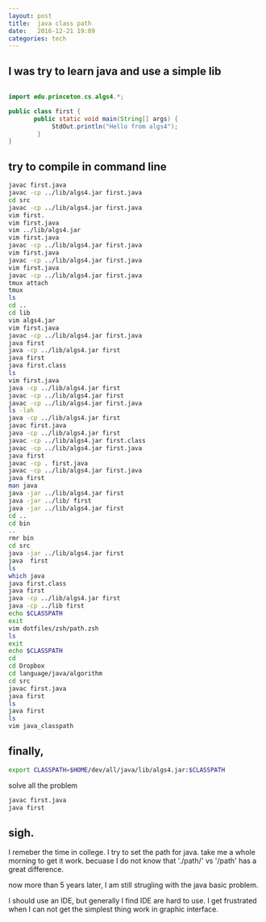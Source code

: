 ```yaml
---
layout: post
title:  java class path 
date:   2016-12-21 19:09 
categories: tech 
---
```


## I was try to learn java and use a simple lib

```java

import edu.princeton.cs.algs4.*;

public class first {
	   public static void main(String[] args) { 
	        StdOut.println("Hello from algs4");
	    }
}

```

## try to compile in command line

```bash
javac first.java
javac -cp ../lib/algs4.jar first.java
cd src
javac -cp ../lib/algs4.jar first.java
vim first.
vim first.java
vim ../lib/algs4.jar
vim first.java
javac -cp ../lib/algs4.jar first.java
vim first.java
javac -cp ../lib/algs4.jar first.java
vim first.java
javac -cp ../lib/algs4.jar first.java
tmux attach
tmux
ls
cd ..
cd lib
vim algs4.jar
vim first.java
javac -cp ../lib/algs4.jar first.java
java first
java -cp ../lib/algs4.jar first
java first
java first.class
ls
vim first.java
java -cp ../lib/algs4.jar first
javac -cp ../lib/algs4.jar first
javac -cp ../lib/algs4.jar first.java
ls -lah
java -cp ../lib/algs4.jar first
javac first.java
java -cp ../lib/algs4.jar first
javac -cp ../lib/algs4.jar first.class
javac -cp ../lib/algs4.jar first.java
java first
javac -cp . first.java
javac -cp ../lib/algs4.jar first.java
java first
man java
java -jar ../lib/algs4.jar first
java -jar ../lib/ first
java -jar ../lib/algs4.jar first
cd ..
cd bin
..
rmr bin
cd src
java -jar ../lib/algs4.jar first
java  first
ls
which java
java first.class
java first
java -cp ../lib/algs4.jar first
java -cp ../lib first
echo $CLASSPATH
exit
vim dotfiles/zsh/path.zsh
ls
exit
echo $CLASSPATH
cd
cd Dropbox
cd language/java/algorithm
cd src
javac first.java
java first
ls
java first
ls
vim java_classpath

```

## finally,

```bash
export CLASSPATH=$HOME/dev/all/java/lib/algs4.jar:$CLASSPATH
```
solve all the problem

```bash
javac first.java
java first
```


## sigh.

I remeber the time in college. I try to set the path for java. 
take me a whole morning to get it work. becuase I do not know that 
'./path/' vs '/path' has a great difference.


now more than 5 years later, I am still strugling with the java basic problem.

I should use an IDE, but generally I find IDE are hard to use. I get frustrated when I can not
get the simplest thing work in graphic interface. 

